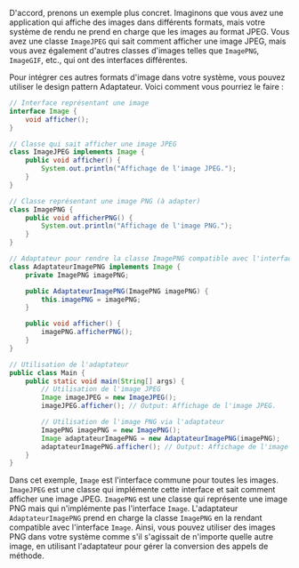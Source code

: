 D'accord, prenons un exemple plus concret. Imaginons que vous avez une application qui affiche des images dans différents formats, mais votre système de rendu ne prend en charge que les images au format JPEG. Vous avez une classe `ImageJPEG` qui sait comment afficher une image JPEG, mais vous avez également d'autres classes d'images telles que `ImagePNG`, `ImageGIF`, etc., qui ont des interfaces différentes.

Pour intégrer ces autres formats d'image dans votre système, vous pouvez utiliser le design pattern Adaptateur. Voici comment vous pourriez le faire :

```java
// Interface représentant une image
interface Image {
    void afficher();
}

// Classe qui sait afficher une image JPEG
class ImageJPEG implements Image {
    public void afficher() {
        System.out.println("Affichage de l'image JPEG.");
    }
}

// Classe représentant une image PNG (à adapter)
class ImagePNG {
    public void afficherPNG() {
        System.out.println("Affichage de l'image PNG.");
    }
}

// Adaptateur pour rendre la classe ImagePNG compatible avec l'interface Image
class AdaptateurImagePNG implements Image {
    private ImagePNG imagePNG;

    public AdaptateurImagePNG(ImagePNG imagePNG) {
        this.imagePNG = imagePNG;
    }

    public void afficher() {
        imagePNG.afficherPNG();
    }
}

// Utilisation de l'adaptateur
public class Main {
    public static void main(String[] args) {
        // Utilisation de l'image JPEG
        Image imageJPEG = new ImageJPEG();
        imageJPEG.afficher(); // Output: Affichage de l'image JPEG.

        // Utilisation de l'image PNG via l'adaptateur
        ImagePNG imagePNG = new ImagePNG();
        Image adaptateurImagePNG = new AdaptateurImagePNG(imagePNG);
        adaptateurImagePNG.afficher(); // Output: Affichage de l'image PNG.
    }
}
```

Dans cet exemple, `Image` est l'interface commune pour toutes les images. `ImageJPEG` est une classe qui implémente cette interface et sait comment afficher une image JPEG. `ImagePNG` est une classe qui représente une image PNG mais qui n'implémente pas l'interface `Image`. L'adaptateur `AdaptateurImagePNG` prend en charge la classe `ImagePNG` en la rendant compatible avec l'interface `Image`. Ainsi, vous pouvez utiliser des images PNG dans votre système comme s'il s'agissait de n'importe quelle autre image, en utilisant l'adaptateur pour gérer la conversion des appels de méthode.
